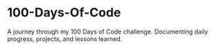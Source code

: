 # 100-Days-Of-Code
A journey through my 100 Days of Code challenge. Documenting daily progress, projects, and lessons learned.

